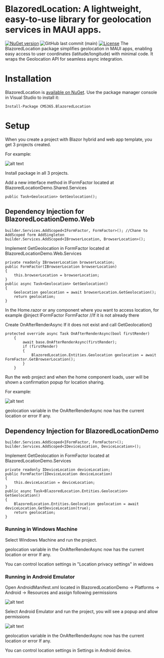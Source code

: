 # BlazoredLocation: A lightweight, easy-to-use library for geolocation services in MAUI apps.
[![NuGet version](https://img.shields.io/nuget/v/CMS365.BlazoredLocation.svg?maxAge=3600)](https://www.nuget.org/packages/CMS365.BlazoredLocation/)
![GitHub last commit (main)](https://img.shields.io/github/last-commit/CMS365-PTY-LTD/BlazoredLocation/main.svg?logo=github)
[![License](https://img.shields.io/badge/license-MIT-green)](./LICENSE)
The BlazoredLocation package simplifies geolocation in MAUI apps, enabling easy access to user coordinates (latitude/longitude) with minimal code. It wraps the Geolocation API for seamless async integration.
# Installation

BlazoredLocation is [available on NuGet](https://www.nuget.org/packages/CMS365.BlazoredLocation/). Use the package manager
console in Visual Studio to install it:

```pwsh
Install-Package CMS365.BlazoredLocation
```
# Setup
When you create a project with Blazor hybrid and web app template, you get 3 projects created.

For example: 

![alt text](https://github.com/CMS365-PTY-LTD/BlazoredLocation/blob/main/BlazoredLocation/Screenshots/project-structure.png?raw=true)

Install package in all 3 projects.

Add a new interface method in IFormFactor located at BlazoredLocationDemo.Shared.Services
```
public Task<Geolocation> GetGeolocation();
```

## Dependency Injection for BlazoredLocationDemo.Web
```pwsh
builder.Services.AddScoped<IFormFactor, FormFactor>(); //Chane to AddScoped form AddSingleton
builder.Services.AddScoped<IBrowserLocation, BrowserLocation>();
```

Implement GetGeolocation in FormFactor located at BlazoredLocationDemo.Web.Services
```
private readonly IBrowserLocation browserLocation;
public FormFactor(IBrowserLocation browserLocation)
{
    this.browserLocation = browserLocation;
}
public async Task<Geolocation> GetGeolocation()
{
    Geolocation geolocation = await browserLocation.GetGeolocation();
    return geolocation;
}
```
In the Home.razor or any component where you want to access location, for example 
@inject IFormFactor FormFactor //If it is not already there

Create OnAfterRenderAsync If it does not exist and call GetGeolocation()

```
protected override async Task OnAfterRenderAsync(bool firstRender)
    {
        await base.OnAfterRenderAsync(firstRender);
        if (firstRender)
        {
            BlazoredLocation.Entities.Geolocation geolocation = await FormFactor.GetBrowserLocation();
        }
    }
```
Run the web project and when the home component loads, user will be shown a confirmation popup for location sharing.

For example: 

![alt text](https://github.com/CMS365-PTY-LTD/BlazoredLocation/blob/main/BlazoredLocation/Screenshots/web-user-confirmation.png?raw=true)

geolocation variable in the OnAfterRenderAsync now has the current location or error If any.
## Dependency Injection for BlazoredLocationDemo
```pwsh
builder.Services.AddScoped<IFormFactor, FormFactor>();
builder.Services.AddScoped<IDeviceLocation, DeviceLocation>();
```
Implement GetGeolocation in FormFactor located at BlazoredLocationDemo.Services
```
private readonly IDeviceLocation deviceLocation;
public FormFactor(IDeviceLocation deviceLocation)
{
    this.deviceLocation = deviceLocation;
}
public async Task<BlazoredLocation.Entities.Geolocation> GetGeolocation()
{
    BlazoredLocation.Entities.Geolocation geolocation = await deviceLocation.GetDeviceLocation(true);
    return geolocation;
}
```
### Running in Windows Machine

Select Windows Machine and run the project.

geolocation variable in the OnAfterRenderAsync now has the current location or error If any.

You can control location settings in "Location privacy settings" in widows

### Running in Android Emulator

Open AndroidManifest.xml located in BlazoredLocationDemo -> Platforms -> Android -> Resources and assign following permissions

![alt text](https://github.com/CMS365-PTY-LTD/BlazoredLocation/blob/main/BlazoredLocation/Screenshots/android-manifest-permissions.png?raw=true)

Select Android Emulator and run the project, you will see a popup and allow permissions

![alt text](https://github.com/CMS365-PTY-LTD/BlazoredLocation/blob/main/BlazoredLocation/Screenshots/android-user-confirmation.png?raw=true)

geolocation variable in the OnAfterRenderAsync now has the current location or error If any.

You can control location settings in Settings in Android device.